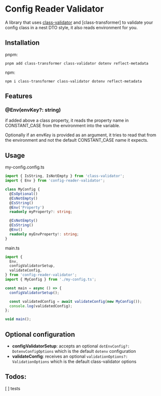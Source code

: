 # Config Reader Validator

A library that uses [class-validator]() and [class-transformer] to validate your config class in a nest DTO style, it also reads environment for you.

## Installation

pnpm:

```
pnpm add class-transformer class-validator dotenv reflect-metadata
```

npm:

```
npm i class-transformer class-validator dotenv reflect-metadata
```

## Features

### @Env(envKey?: string)

if added above a class property, it reads the property name in CONSTANT_CASE from the environment into the variable.

Optionally if an envKey is provided as an argument, it tries to read that from the environment and not the default CONSTANT_CASE name it expects.

## Usage

my-config.config.ts

```typescript
import { IsString, IsNotEmpty } from 'class-validator';
import { Env } from 'config-reader-validator';

class MyConfig {
  @IsOptional()
  @IsNotEmpty()
  @IsString()
  @Env('Property')
  readonly myProperty?: string;

  @IsNotEmpty()
  @IsString()
  @Env()
  readonly myEnvProperty!: string;
}
```

main.ts

```typescript
import {
  Env,
  configValidatorSetup,
  validateConfig,
} from 'config-reader-validator';
import { MyConfig } from './my-config.ts';

const main = async () => {
  configValidatorSetup();

  const validatedConfig = await validateConfig(new MyConfig());
  console.log(validatedConfig);
};

void main();
```

## Optional configuration

- **configValidatorSetup**: accepts an optional `dotEnvConfig?: DotenvConfigOptions` which is the default `dotenv` configuration
- **validateConfig**: receives an optional `validationOptions?: ValidationOptions` which is the default class-validator options

## Todos:

[ ] tests
